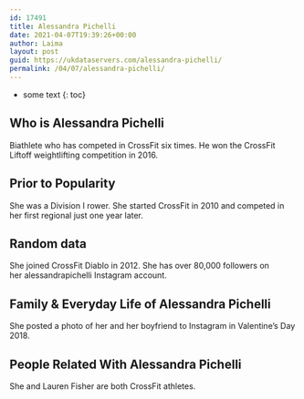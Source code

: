 ```yaml
---
id: 17491
title: Alessandra Pichelli
date: 2021-04-07T19:39:26+00:00
author: Laima
layout: post
guid: https://ukdataservers.com/alessandra-pichelli/
permalink: /04/07/alessandra-pichelli/
---
```


* some text
{: toc}


## Who is Alessandra Pichelli
                  
                  
                  
Biathlete who has competed in CrossFit six times. He won the CrossFit Liftoff weightlifting competition in 2016.
                  
              
            
              
            
                
                
                
## Prior to Popularity
                  
                  
                  
She was a Division I rower. She started CrossFit in 2010 and competed in her first regional just one year later.
                  
              
            
              
            
                
                
                
## Random data
                  
                  
                  
She joined CrossFit Diablo in 2012. She has over 80,000 followers on her alessandrapichelli Instagram account.
                  
              
            
              
            
                
                
                
## Family & Everyday Life of Alessandra Pichelli
                  
                  
                  
She posted a photo of her and her boyfriend to Instagram in Valentine&#8217;s Day 2018.
                  
              
            
              
            
                
                
                
## People Related With Alessandra Pichelli
                  
                  
                  
She and Lauren Fisher are both CrossFit athletes. 
                  
              
            
              
            
                
              
            
              
              
            
            
              
            
          
          
          